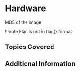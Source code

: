 # Hardware

MD5 of the image

!!!note
    Flag is not in flag{} format

## Topics Covered

## Additional Information
